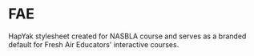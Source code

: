 # FAE
HapYak stylesheet created for NASBLA course and serves as a branded default for Fresh Air Educators' interactive courses.

